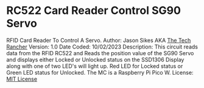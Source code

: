 # RC522 Card Reader Control SG90 Servo
 RFID Card Reader To Control A Servo.
    Author: Jason Sikes AKA [The Tech Rancher](https://www.youtube.com/@TheTechRancher)
    Version: 1.0
    Date Coded: 10/02/2023
    Description: This circuit reads data from the RFID RC522 and Reads the position value of the SG90 Servo and displays either Locked or Unlocked status on the SSD1306 Display along with one of two LED's will light up. Red LED for Locked status or Green LED status for Unlocked. The MC is a Raspberry Pi Pico W.
    License: [MIT License](https://github.com/TechRancher/RFID_Servo/blob/main/LICENSE)
